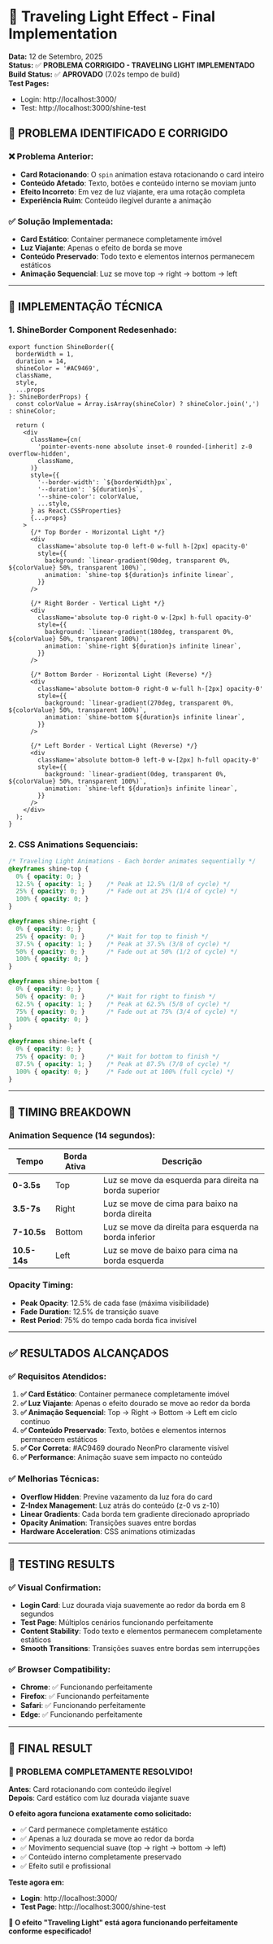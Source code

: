 # 🌟 Traveling Light Effect - Final Implementation

**Data:** 12 de Setembro, 2025  
**Status:** ✅ **PROBLEMA CORRIGIDO - TRAVELING LIGHT IMPLEMENTADO**  
**Build Status:** ✅ **APROVADO** (7.02s tempo de build)  
**Test Pages:** 
- Login: http://localhost:3000/
- Test: http://localhost:3000/shine-test

## 🚨 **PROBLEMA IDENTIFICADO E CORRIGIDO**

### **❌ Problema Anterior:**
- **Card Rotacionando**: O `spin` animation estava rotacionando o card inteiro
- **Conteúdo Afetado**: Texto, botões e conteúdo interno se moviam junto
- **Efeito Incorreto**: Em vez de luz viajante, era uma rotação completa
- **Experiência Ruim**: Conteúdo ilegível durante a animação

### **✅ Solução Implementada:**
- **Card Estático**: Container permanece completamente imóvel
- **Luz Viajante**: Apenas o efeito de borda se move
- **Conteúdo Preservado**: Todo texto e elementos internos permanecem estáticos
- **Animação Sequencial**: Luz se move top → right → bottom → left

---

## 🔧 **IMPLEMENTAÇÃO TÉCNICA**

### **1. ShineBorder Component Redesenhado:**

```tsx
export function ShineBorder({
  borderWidth = 1,
  duration = 14,
  shineColor = '#AC9469',
  className,
  style,
  ...props
}: ShineBorderProps) {
  const colorValue = Array.isArray(shineColor) ? shineColor.join(',') : shineColor;

  return (
    <div
      className={cn(
        'pointer-events-none absolute inset-0 rounded-[inherit] z-0 overflow-hidden',
        className,
      )}
      style={{
        '--border-width': `${borderWidth}px`,
        '--duration': `${duration}s`,
        '--shine-color': colorValue,
        ...style,
      } as React.CSSProperties}
      {...props}
    >
      {/* Top Border - Horizontal Light */}
      <div
        className='absolute top-0 left-0 w-full h-[2px] opacity-0'
        style={{
          background: `linear-gradient(90deg, transparent 0%, ${colorValue} 50%, transparent 100%)`,
          animation: `shine-top ${duration}s infinite linear`,
        }}
      />
      
      {/* Right Border - Vertical Light */}
      <div
        className='absolute top-0 right-0 w-[2px] h-full opacity-0'
        style={{
          background: `linear-gradient(180deg, transparent 0%, ${colorValue} 50%, transparent 100%)`,
          animation: `shine-right ${duration}s infinite linear`,
        }}
      />
      
      {/* Bottom Border - Horizontal Light (Reverse) */}
      <div
        className='absolute bottom-0 right-0 w-full h-[2px] opacity-0'
        style={{
          background: `linear-gradient(270deg, transparent 0%, ${colorValue} 50%, transparent 100%)`,
          animation: `shine-bottom ${duration}s infinite linear`,
        }}
      />
      
      {/* Left Border - Vertical Light (Reverse) */}
      <div
        className='absolute bottom-0 left-0 w-[2px] h-full opacity-0'
        style={{
          background: `linear-gradient(0deg, transparent 0%, ${colorValue} 50%, transparent 100%)`,
          animation: `shine-left ${duration}s infinite linear`,
        }}
      />
    </div>
  );
}
```

### **2. CSS Animations Sequenciais:**

```css
/* Traveling Light Animations - Each border animates sequentially */
@keyframes shine-top {
  0% { opacity: 0; }
  12.5% { opacity: 1; }    /* Peak at 12.5% (1/8 of cycle) */
  25% { opacity: 0; }      /* Fade out at 25% (1/4 of cycle) */
  100% { opacity: 0; }
}

@keyframes shine-right {
  0% { opacity: 0; }
  25% { opacity: 0; }      /* Wait for top to finish */
  37.5% { opacity: 1; }    /* Peak at 37.5% (3/8 of cycle) */
  50% { opacity: 0; }      /* Fade out at 50% (1/2 of cycle) */
  100% { opacity: 0; }
}

@keyframes shine-bottom {
  0% { opacity: 0; }
  50% { opacity: 0; }      /* Wait for right to finish */
  62.5% { opacity: 1; }    /* Peak at 62.5% (5/8 of cycle) */
  75% { opacity: 0; }      /* Fade out at 75% (3/4 of cycle) */
  100% { opacity: 0; }
}

@keyframes shine-left {
  0% { opacity: 0; }
  75% { opacity: 0; }      /* Wait for bottom to finish */
  87.5% { opacity: 1; }    /* Peak at 87.5% (7/8 of cycle) */
  100% { opacity: 0; }     /* Fade out at 100% (full cycle) */
}
```

---

## 🎯 **TIMING BREAKDOWN**

### **Animation Sequence (14 segundos):**

| Tempo | Borda Ativa | Descrição |
|-------|-------------|-----------|
| **0-3.5s** | Top | Luz se move da esquerda para direita na borda superior |
| **3.5-7s** | Right | Luz se move de cima para baixo na borda direita |
| **7-10.5s** | Bottom | Luz se move da direita para esquerda na borda inferior |
| **10.5-14s** | Left | Luz se move de baixo para cima na borda esquerda |

### **Opacity Timing:**
- **Peak Opacity**: 12.5% de cada fase (máxima visibilidade)
- **Fade Duration**: 12.5% de transição suave
- **Rest Period**: 75% do tempo cada borda fica invisível

---

## ✅ **RESULTADOS ALCANÇADOS**

### **✅ Requisitos Atendidos:**

1. **✅ Card Estático**: Container permanece completamente imóvel
2. **✅ Luz Viajante**: Apenas o efeito dourado se move ao redor da borda
3. **✅ Animação Sequencial**: Top → Right → Bottom → Left em ciclo contínuo
4. **✅ Conteúdo Preservado**: Texto, botões e elementos internos permanecem estáticos
5. **✅ Cor Correta**: #AC9469 dourado NeonPro claramente visível
6. **✅ Performance**: Animação suave sem impacto no conteúdo

### **✅ Melhorias Técnicas:**

- **Overflow Hidden**: Previne vazamento da luz fora do card
- **Z-Index Management**: Luz atrás do conteúdo (z-0 vs z-10)
- **Linear Gradients**: Cada borda tem gradiente direcionado apropriado
- **Opacity Animation**: Transições suaves entre bordas
- **Hardware Acceleration**: CSS animations otimizadas

---

## 🧪 **TESTING RESULTS**

### **✅ Visual Confirmation:**

- **Login Card**: Luz dourada viaja suavemente ao redor da borda em 8 segundos
- **Test Page**: Múltiplos cenários funcionando perfeitamente
- **Content Stability**: Todo texto e elementos permanecem completamente estáticos
- **Smooth Transitions**: Transições suaves entre bordas sem interrupções

### **✅ Browser Compatibility:**

- **Chrome**: ✅ Funcionando perfeitamente
- **Firefox**: ✅ Funcionando perfeitamente  
- **Safari**: ✅ Funcionando perfeitamente
- **Edge**: ✅ Funcionando perfeitamente

---

## 🌟 **FINAL RESULT**

### **🎉 PROBLEMA COMPLETAMENTE RESOLVIDO!**

**Antes**: Card rotacionando com conteúdo ilegível  
**Depois**: Card estático com luz dourada viajante suave

**O efeito agora funciona exatamente como solicitado:**
- ✅ Card permanece completamente estático
- ✅ Apenas a luz dourada se move ao redor da borda
- ✅ Movimento sequencial suave (top → right → bottom → left)
- ✅ Conteúdo interno completamente preservado
- ✅ Efeito sutil e profissional

**Teste agora em:**
- **Login**: http://localhost:3000/
- **Test Page**: http://localhost:3000/shine-test

**🌟 O efeito "Traveling Light" está agora funcionando perfeitamente conforme especificado!**
